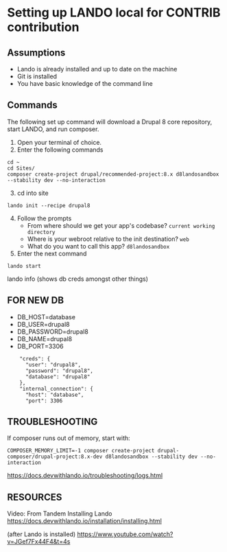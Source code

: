 # Setting up LANDO local for CONTRIB contribution

## Assumptions

 * Lando is already installed and up to date on the machine
 * Git is installed
 * You have basic knowledge of the command line

## Commands

The following set up command will download a Drupal 8 core repository, start LANDO, and run composer.

   1. Open your terminal of choice.
   2. Enter the following commands
    
```
cd ~
cd Sites/
composer create-project drupal/recommended-project:8.x d8landosandbox --stability dev --no-interaction
```

   3. cd into site

```
lando init --recipe drupal8
```

   4. Follow the prompts
      * From where should we get your app's codebase? `current working directory`
      * Where is your webroot relative to the init destination? `web`
      * What do you want to call this app? `d8landosandbox`
   5. Enter the next command

```
lando start
```

lando info (shows db creds amongst other things)

## FOR NEW DB

 * DB_HOST=database
 * DB_USER=drupal8
 * DB_PASSWORD=drupal8
 * DB_NAME=drupal8
 * DB_PORT=3306
 
```
    "creds": {
      "user": "drupal8",
      "password": "drupal8",
      "database": "drupal8"
    },
    "internal_connection": {
      "host": "database",
      "port": 3306
 ```
      

## TROUBLESHOOTING

If composer runs out of memory, start with:

```
COMPOSER_MEMORY_LIMIT=-1 composer create-project drupal-composer/drupal-project:8.x-dev d8landosandbox --stability dev --no-interaction
```

https://docs.devwithlando.io/troubleshooting/logs.html

## RESOURCES

Video: 
From Tandem
Installing Lando
https://docs.devwithlando.io/installation/installing.html

(after Lando is installed)
https://www.youtube.com/watch?v=JGef7Fx44F4&t=4s
